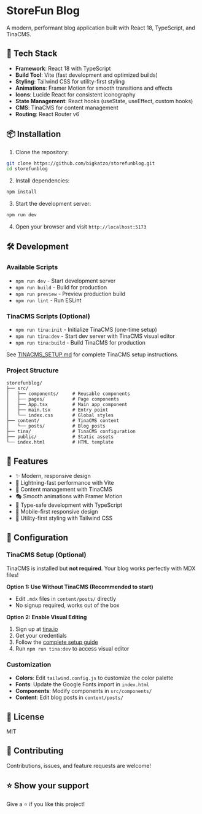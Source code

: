 # StoreFun Blog

A modern, performant blog application built with React 18, TypeScript, and TinaCMS.

## 🚀 Tech Stack

- **Framework**: React 18 with TypeScript
- **Build Tool**: Vite (fast development and optimized builds)
- **Styling**: Tailwind CSS for utility-first styling
- **Animations**: Framer Motion for smooth transitions and effects
- **Icons**: Lucide React for consistent iconography
- **State Management**: React hooks (useState, useEffect, custom hooks)
- **CMS**: TinaCMS for content management
- **Routing**: React Router v6

## 📦 Installation

1. Clone the repository:
```bash
git clone https://github.com/bigkatzo/storefunblog.git
cd storefunblog
```

2. Install dependencies:
```bash
npm install
```

3. Start the development server:
```bash
npm run dev
```

4. Open your browser and visit `http://localhost:5173`

## 🛠️ Development

### Available Scripts

- `npm run dev` - Start development server
- `npm run build` - Build for production
- `npm run preview` - Preview production build
- `npm run lint` - Run ESLint

### TinaCMS Scripts (Optional)

- `npm run tina:init` - Initialize TinaCMS (one-time setup)
- `npm run tina:dev` - Start dev server with TinaCMS visual editor
- `npm run tina:build` - Build TinaCMS for production

See [TINACMS_SETUP.md](./TINACMS_SETUP.md) for complete TinaCMS setup instructions.

### Project Structure

```
storefunblog/
├── src/
│   ├── components/     # Reusable components
│   ├── pages/          # Page components
│   ├── App.tsx         # Main app component
│   ├── main.tsx        # Entry point
│   └── index.css       # Global styles
├── content/            # TinaCMS content
│   └── posts/          # Blog posts
├── tina/               # TinaCMS configuration
├── public/             # Static assets
└── index.html          # HTML template
```

## 🎨 Features

- ✨ Modern, responsive design
- 🚀 Lightning-fast performance with Vite
- 📝 Content management with TinaCMS
- 🎭 Smooth animations with Framer Motion
- 🎯 Type-safe development with TypeScript
- 📱 Mobile-first responsive design
- 🌈 Utility-first styling with Tailwind CSS

## 🔧 Configuration

### TinaCMS Setup (Optional)

TinaCMS is installed but **not required**. Your blog works perfectly with MDX files!

**Option 1: Use Without TinaCMS (Recommended to start)**
- Edit `.mdx` files in `content/posts/` directly
- No signup required, works out of the box

**Option 2: Enable Visual Editing**
1. Sign up at [tina.io](https://tina.io)
2. Get your credentials
3. Follow the [complete setup guide](./TINACMS_SETUP.md)
4. Run `npm run tina:dev` to access visual editor

### Customization

- **Colors**: Edit `tailwind.config.js` to customize the color palette
- **Fonts**: Update the Google Fonts import in `index.html`
- **Components**: Modify components in `src/components/`
- **Content**: Edit blog posts in `content/posts/`

## 📄 License

MIT

## 🤝 Contributing

Contributions, issues, and feature requests are welcome!

## ⭐ Show your support

Give a ⭐️ if you like this project!

